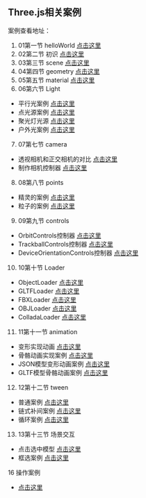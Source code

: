 

## Three.js相关案例

案例查看地址：

1. 01第一节 helloWorld [点击这里](https://johnson2heng.github.io/GitChat-Three.js/01%E7%AC%AC%E4%B8%80%E8%8A%82%20helloWorld/index.html)
2. 02第二节 初识 [点击这里](https://johnson2heng.github.io/GitChat-Three.js/02%E7%AC%AC%E4%BA%8C%E8%8A%82%20%E5%88%9D%E8%AF%86/index.html)
3. 03第三节 scene [点击这里](https://johnson2heng.github.io/GitChat-Three.js/03%E7%AC%AC%E4%B8%89%E8%8A%82%20scene/index.html)
4. 04第四节 geometry [点击这里](https://johnson2heng.github.io/GitChat-Three.js/04%E7%AC%AC%E5%9B%9B%E8%8A%82%20geometry/index.html)
5. 05第五节 material [点击这里](https://johnson2heng.github.io/GitChat-Three.js/05%E7%AC%AC%E4%BA%94%E8%8A%82%20material/index.html)
6. 06第六节 Light
- 平行光案例 [点击这里](https://johnson2heng.github.io/GitChat-Three.js/06%E7%AC%AC%E5%85%AD%E8%8A%82%20Light/directionalLight.html)
- 点光源案例 [点击这里](https://johnson2heng.github.io/GitChat-Three.js/06%E7%AC%AC%E5%85%AD%E8%8A%82%20Light/pointLight.html)
- 聚光灯光源 [点击这里](https://johnson2heng.github.io/GitChat-Three.js/06%E7%AC%AC%E5%85%AD%E8%8A%82%20Light/spotLight.html)
- 户外光案例 [点击这里](https://johnson2heng.github.io/GitChat-Three.js/06%E7%AC%AC%E5%85%AD%E8%8A%82%20Light/hemisphereLight.html)
7. 07第七节 camera
- 透视相机和正交相机的对比 [点击这里](https://johnson2heng.github.io/GitChat-Three.js/07%E7%AC%AC%E4%B8%83%E8%8A%82%20camera/index.html)
- 制作相机控制器 [点击这里](https://johnson2heng.github.io/GitChat-Three.js/07%E7%AC%AC%E4%B8%83%E8%8A%82%20camera/control.html)
8. 08第八节 points
- 精灵的案例 [点击这里](https://johnson2heng.github.io/GitChat-Three.js/08%E7%AC%AC%E5%85%AB%E8%8A%82%20points/sprite.html)
- 粒子的案例 [点击这里](https://johnson2heng.github.io/GitChat-Three.js/08%E7%AC%AC%E5%85%AB%E8%8A%82%20points/points.html)
9. 09第九节 controls
- OrbitControls控制器 [点击这里](https://johnson2heng.github.io/GitChat-Three.js/09%E7%AC%AC%E4%B9%9D%E8%8A%82%20controls/OrbitControls.html)
- TrackballControls控制器 [点击这里](https://johnson2heng.github.io/GitChat-Three.js/09%E7%AC%AC%E4%B9%9D%E8%8A%82%20controls/TrackballControls.html)
- DeviceOrientationControls控制器 [点击这里](https://johnson2heng.github.io/GitChat-Three.js/09%E7%AC%AC%E4%B9%9D%E8%8A%82%20controls/DeviceOrientationControls.html)
10. 10第十节 Loader
- ObjectLoader [点击这里](https://johnson2heng.github.io/GitChat-Three.js/10%E7%AC%AC%E5%8D%81%E8%8A%82%20loaders/ObjectLoader.html)
- GLTFLoader [点击这里](https://johnson2heng.github.io/GitChat-Three.js/10%E7%AC%AC%E5%8D%81%E8%8A%82%20loaders/GLTFLoader.html)
- FBXLoader [点击这里](https://johnson2heng.github.io/GitChat-Three.js/10%E7%AC%AC%E5%8D%81%E8%8A%82%20loaders/FBXLoader.html)
- OBJLoader [点击这里](https://johnson2heng.github.io/GitChat-Three.js/10%E7%AC%AC%E5%8D%81%E8%8A%82%20loaders/OBJLoader.html)
- ColladaLoader [点击这里](https://johnson2heng.github.io/GitChat-Three.js/10%E7%AC%AC%E5%8D%81%E8%8A%82%20loaders/ColladaLoader.html)
11. 11第十一节 animation
- 变形实现动画 [点击这里](https://johnson2heng.github.io/GitChat-Three.js/11%E7%AC%AC%E5%8D%81%E4%B8%80%E8%8A%82%20animation/morphTargets.html)
- 骨骼动画实现案例 [点击这里](https://johnson2heng.github.io/GitChat-Three.js/11%E7%AC%AC%E5%8D%81%E4%B8%80%E8%8A%82%20animation/skeleton.html)
- JSON模型变形动画案例 [点击这里](https://johnson2heng.github.io/GitChat-Three.js/11%E7%AC%AC%E5%8D%81%E4%B8%80%E8%8A%82%20animation/morphAnimation.html)
- GLTF模型骨骼动画案例 [点击这里](https://johnson2heng.github.io/GitChat-Three.js/11%E7%AC%AC%E5%8D%81%E4%B8%80%E8%8A%82%20animation/skeletonAnimation.html)
12. 12第十二节 tween
- 普通案例 [点击这里](https://johnson2heng.github.io/GitChat-Three.js/12%E7%AC%AC%E5%8D%81%E4%BA%8C%E8%8A%82%20tween/simple.html)
- 链式补间案例 [点击这里](https://johnson2heng.github.io/GitChat-Three.js/12%E7%AC%AC%E5%8D%81%E4%BA%8C%E8%8A%82%20tween/chain.html)
- 循环案例 [点击这里](https://johnson2heng.github.io/GitChat-Three.js/12%E7%AC%AC%E5%8D%81%E4%BA%8C%E8%8A%82%20tween/repeat.html)
13. 13第十三节 场景交互
- 点击选中模型 [点击这里](https://johnson2heng.github.io/GitChat-Three.js/13%E7%AC%AC%E5%8D%81%E4%B8%89%E8%8A%82%20%E5%9C%BA%E6%99%AF%E4%BA%A4%E4%BA%92/raycaster.html)
- 框选案例 [点击这里](https://johnson2heng.github.io/GitChat-Three.js/13%E7%AC%AC%E5%8D%81%E4%B8%89%E8%8A%82%20%E5%9C%BA%E6%99%AF%E4%BA%A4%E4%BA%92/boxselection.html)

16 操作案例

- [点击这里](https://johnson2heng.github.io/GitChat-Three.js/16%20%E7%AE%80%E5%8D%95%E6%A1%88%E4%BE%8B/demo.html)

